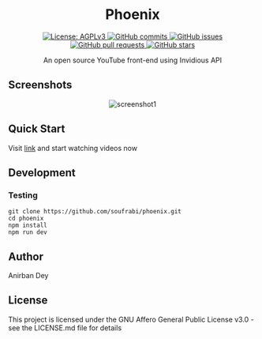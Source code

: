 <h1 align="center"> Phoenix </h1>

<p align="center">
  <a href="https://www.gnu.org/licenses/agpl-3.0.en.html">
    <img alt="License: AGPLv3" src="https://shields.io/badge/License-AGPL%20v3-blue.svg">
  </a>
  <a href="https://github.com/soufrabi/phoenix/commits/master">
    <img alt="GitHub commits" src="https://img.shields.io/github/commit-activity/y/soufrabi/phoenix?color=red&label=commits">
  </a>
  <a href="https://github.com/soufrabi/phoenix/issues">
    <img alt="GitHub issues" src="https://img.shields.io/github/issues/soufrabi/phoenix?color=important">
  </a>
  <a href="https://github.com/soufrabi/phoenix/pulls">
    <img alt="GitHub pull requests" src="https://img.shields.io/github/issues-pr/soufrabi/phoenix?color=blueviolet">
  </a>
  <a href="https://github.com/soufrabi/phoenix/stargazers">
    <img alt="GitHub stars" src="https://img.shields.io/github/stars/soufrabi/phoenix?style=social">
  </a>
</p>
 
<p align="center">
An open source YouTube front-end using Invidious API
</p>

## Screenshots
<div align="center" style=""> 

  <img alt="screenshot1" style="max-width:40vw;" src="https://soufrabi.github.io/project-assets/phoenix/screenshot1.png">

</div>

## Quick Start
Visit 
<a href="https://phoenix.soufrabi.com/">link</a>
and start watching videos now

## Development

### Testing

```
git clone https://github.com/soufrabi/phoenix.git
cd phoenix
npm install
npm run dev
```


## Author

<a href = "https://anirbandey.net" style="text-decoration: none; color: inherit;">Anirban Dey</a>

## License

This project is licensed under the GNU Affero General Public License v3.0 - see the LICENSE.md file for details
